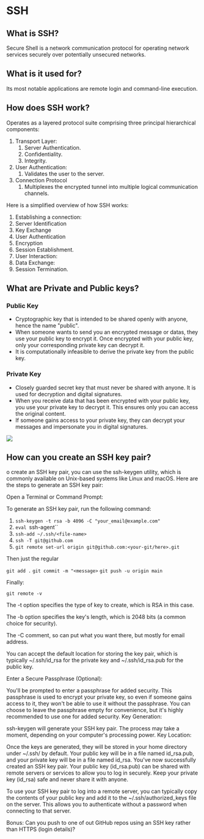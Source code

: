 # SSH

## What is SSH? 

Secure Shell is a network communication protocol for operating network services securely over potentially unsecured networks.

## What is it used for?

Its most notable applications are remote login and command-line execution.

## How does SSH work?

Operates as a layered protocol suite comprising three principal hierarchical components:
1. Transport Layer:
   1. Server Authentication.
   2. Confidentiality.
   3. Integrity.
2. User Authentication:
   1. Validates the user to the server.
3. Connection Protocol
    1. Multiplexes the encrypted tunnel into multiple logical communication channels.

Here is a simplified overview of how SSH works:

1. Establishing a connection:
2. Server Identification
3. Key Exchange
4. User Authentication
5. Encryption
6. Session Establishment.
7. User Interaction:
8. Data Exchange:
9. Session Termination.

## What are Private and Public keys?

### Public Key

- Cryptographic key that is intended to be shared openly with anyone, hence the name "public".
- When someone wants to send you an encrypted message or datas, they use your public key to encrypt it. Once encrypted with your public key, only your corresponding private key can decrypt it.
- It is computationally infeasible to derive the private key from the public key.

### Private Key

- Closely guarded secret key that must never be shared with anyone. It is used for decryption and digital signatures.
- When you receive data that has been encrypted with your public key, you use your private key to decrypt it. This ensures only you can access the original content.
- If someone gains access to your private key, they can decrypt your messages and impersonate you in digital signatures.

![](C:\Users\Andre\Pictures\encryption.png)

## How can you create an SSH key pair?

o create an SSH key pair, you can use the ssh-keygen utility, which is commonly available on Unix-based systems like Linux and macOS. Here are the steps to generate an SSH key pair:

Open a Terminal or Command Prompt:

To generate an SSH key pair, run the following command:

[//]: # (```git config --global url."git@github.com:".insteadOf "https://github.com/"```)

1. `ssh-keygen -t rsa -b 4096 -C "your_email@example.com"`
2. `eval `ssh-agent``
3. `ssh-add ~/.ssh/<file-name>`
4. `ssh -T git@github.com`
5. `git remote set-url origin git@github.com:<your-git/here>.git`

Then just the regular

`git add .`
`git commit -m "<message>`
`git push -u origin main`

Finally:

`git remote -v`


The -t option specifies the type of key to create, which is RSA in this case.

The -b option specifies the key's length, which is 2048 bits (a common choice for security).

The -C comment, so can put what you want there, but mostly for email address.

You can accept the default location for storing the key pair, which is typically ~/.ssh/id_rsa for the private key and ~/.ssh/id_rsa.pub for the public key.

Enter a Secure Passphrase (Optional):

You'll be prompted to enter a passphrase for added security. This passphrase is used to encrypt your private key, so even if someone gains access to it, they won't be able to use it without the passphrase.
You can choose to leave the passphrase empty for convenience, but it's highly recommended to use one for added security.
Key Generation:

ssh-keygen will generate your SSH key pair. The process may take a moment, depending on your computer's processing power.
Key Location:

Once the keys are generated, they will be stored in your home directory under ~/.ssh/ by default.
Your public key will be in a file named id_rsa.pub, and your private key will be in a file named id_rsa.
You've now successfully created an SSH key pair. Your public key (id_rsa.pub) can be shared with remote servers or services to allow you to log in securely. Keep your private key (id_rsa) safe and never share it with anyone.

To use your SSH key pair to log into a remote server, you can typically copy the contents of your public key and add it to the ~/.ssh/authorized_keys file on the server. This allows you to authenticate without a password when connecting to that server.



Bonus: Can you push to one of out GitHub repos using an SSH key rather than HTTPS (login details)?